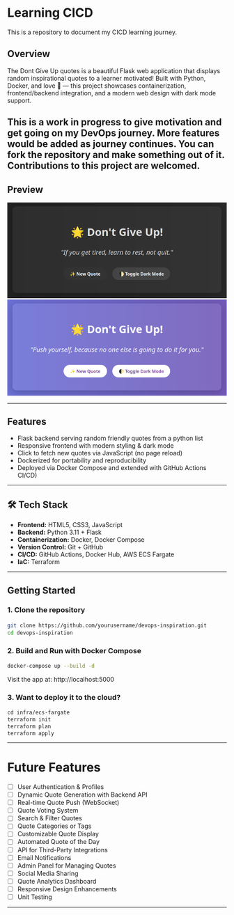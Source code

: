# Learning CICD

This is a repository to document my CICD learning journey.

## Overview

The Dont Give Up quotes is a beautiful Flask web application that displays random inspirational quotes to a learner motivated! Built with Python, Docker, and love 💜 — this project showcases containerization, frontend/backend integration, and a modern web design with dark mode support. 

This is a work in progress to give motivation and get going on my DevOps journey. More features would be added as journey continues. You can fork the repository and make something out of it. Contributions to this project are welcomed.
---

## Preview

![screenshot](./screenshot/dark-mode.png)
![screenshot](./screenshot/light-mode.png)

---

## Features

- Flask backend serving random friendly quotes from a python list
- Responsive frontend with modern styling & dark mode
- Click to fetch new quotes via JavaScript (no page reload)
- Dockerized for portability and reproducibility
- Deployed via Docker Compose and extended with GitHub Actions CI/CD)

---

## 🛠️ Tech Stack

- **Frontend:** HTML5, CSS3, JavaScript
- **Backend:** Python 3.11 + Flask
- **Containerization:** Docker, Docker Compose
- **Version Control:** Git + GitHub
- **CI/CD:** GitHub Actions, Docker Hub, AWS ECS Fargate
- **IaC:** Terraform

---

## Getting Started

### 1. Clone the repository

```bash
git clone https://github.com/yourusername/devops-inspiration.git
cd devops-inspiration
```

### 2. Build and Run with Docker Compose

```bash
docker-compose up --build -d
```
Visit the app at: http://localhost:5000

### 3. Want to deploy it to the cloud?
```
cd infra/ecs-fargate
terraform init
terraform plan
terraform apply
```
---
# Future Features 

- [ ] User Authentication & Profiles
- [ ] Dynamic Quote Generation with Backend API
- [ ] Real-time Quote Push (WebSocket)
- [ ] Quote Voting System
- [ ] Search & Filter Quotes
- [ ] Quote Categories or Tags
- [ ] Customizable Quote Display 
- [ ] Automated Quote of the Day
- [ ] API for Third-Party Integrations
- [ ] Email Notifications 
- [ ] Admin Panel for Managing Quotes
- [ ] Social Media Sharing
- [ ] Quote Analytics Dashboard
- [ ] Responsive Design Enhancements
- [ ] Unit Testing
---
